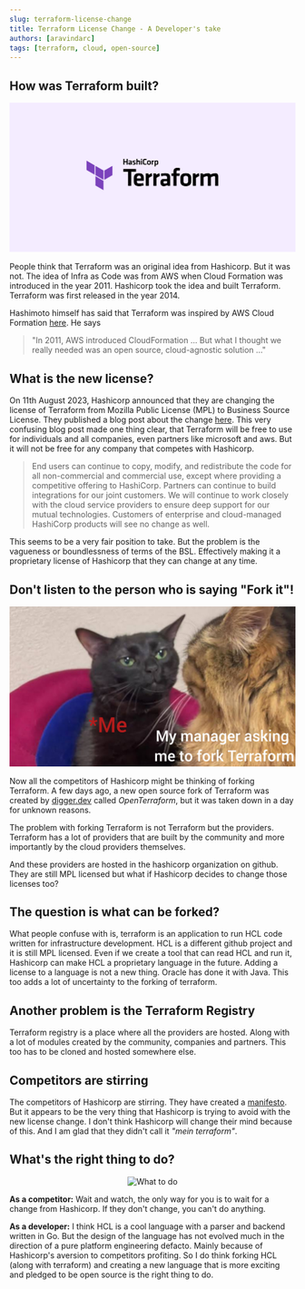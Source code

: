 ```yaml
---
slug: terraform-license-change
title: Terraform License Change - A Developer's take
authors: [aravindarc]
tags: [terraform, cloud, open-source]
---
```


## How was Terraform built?

![Terraform](./assets/terraform.png)

People think that Terraform was an original idea from Hashicorp. But it was not. The idea of Infra as Code was from AWS when Cloud Formation was introduced 
in the year 2011. Hashicorp took the idea and built Terraform. Terraform was first released in the year 2014. 

Hashimoto himself has said that Terraform was inspired by AWS Cloud Formation [here](https://www.hashicorp.com/resources/the-story-of-hashicorp-terraform-with-mitchell-hashimoto).
He says 
> "In 2011, AWS introduced CloudFormation ... But what I thought we really needed was an open source, cloud-agnostic solution ..."

## What is the new license?

On 11th August 2023, Hashicorp announced that they are changing the license of Terraform from Mozilla Public License (MPL) to Business Source License.
They published a blog post about the change [here](https://www.hashicorp.com/blog/hashicorp-adopts-business-source-license). 
This very confusing blog post made one thing clear, that Terraform will be free to use for individuals and all companies, even 
partners like microsoft and aws. But it will not be free for any company that competes with Hashicorp. 

> End users can continue to copy, modify, and redistribute the code for all non-commercial and commercial use, except where providing a competitive offering to HashiCorp. Partners can continue to build integrations for our joint customers. We will continue to work closely with the cloud service providers to ensure deep support for our mutual technologies. Customers of enterprise and cloud-managed HashiCorp products will see no change as well.

This seems to be a very fair position to take. But the problem is the vagueness or boundlessness of terms of the BSL. Effectively
making it a proprietary license of Hashicorp that they can change at any time.

## Don't listen to the person who is saying "Fork it"!

![BSL](./assets/catmeme.jpg)

Now all the competitors of Hashicorp might be thinking of forking Terraform. A few days ago, a new open source fork of Terraform was created 
by [digger.dev](https://digger.dev) called _OpenTerraform_, but it was taken down in a day for unknown reasons.

The problem with forking Terraform is not Terraform but the providers. Terraform has a lot of providers that are built by the community and 
more importantly by the cloud providers themselves. 

And these providers are hosted in the hashicorp organization on github. They are still MPL licensed but what if Hashicorp decides to change
those licenses too?

## The question is what can be forked? 

What people confuse with is, terraform is an application to run HCL code written for infrastructure development. HCL is a different
github project and it is still MPL licensed.
Even if we create a tool that can read HCL and run it, Hashicorp can make HCL a proprietary language in the future. Adding 
a license to a language is not a new thing. Oracle has done it with Java. This too adds a lot of uncertainty to the forking of terraform.

## Another problem is the Terraform Registry

Terraform registry is a place where all the providers are hosted. Along with a lot of modules created by the community, companies and 
partners. This too has to be cloned and hosted somewhere else. 

## Competitors are stirring

The competitors of Hashicorp are stirring. They have created a [manifesto](https://opentf.org/). But it appears to be the very
thing that Hashicorp is trying to avoid with the new license change. I don't think Hashicorp will change their mind because of this.
And I am glad that they didn't call it *"mein terraform"*.

## What's the right thing to do?

<p align="center">
    <img src="/img/tomandjerry.jpeg" alt="What to do" width="500"/>
</p>

**As a competitor:** Wait and watch, the only way for you is to wait for a change from Hashicorp. If they don't change, you can't do anything.

**As a developer:** I think HCL is a cool language with a parser and backend written in Go. But the design of the language has 
not evolved much in the direction of a pure platform engineering defacto. Mainly because of Hashicorp's aversion to competitors profiting.
So I do think forking HCL (along with terraform) and creating a new language that is more exciting and pledged to be open source is the right thing to do.